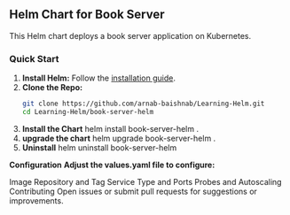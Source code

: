 ## Helm Chart for Book Server

This Helm chart deploys a book server application on Kubernetes.

### Quick Start

1. **Install Helm:** Follow the [installation guide](https://helm.sh/docs/intro/install/).
2. **Clone the Repo:**
   ```sh
   git clone https://github.com/arnab-baishnab/Learning-Helm.git
   cd Learning-Helm/book-server-helm
3. **Install the Chart**
   helm install book-server-helm .
4. **upgrade the chart**
   helm upgrade book-server-helm .
5. **Uninstall**
   helm uninstall book-server-helm

**Configuration**
**Adjust the values.yaml file to configure:**

Image Repository and Tag
Service Type and Ports
Probes and Autoscaling
Contributing
Open issues or submit pull requests for suggestions or improvements.

